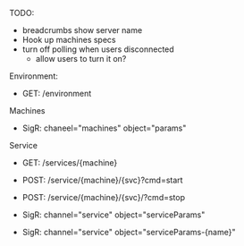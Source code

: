 TODO:

- breadcrumbs show server name
- Hook up machines specs
- turn  off polling when users disconnected
   - allow users to turn it on?


Environment:
 - GET:  /environment

Machines
 - SigR: chaneel="machines" object="params"

Service
 - GET:  /services/{machine}
 - POST: /service/{machine}/{svc}?cmd=start
 - POST: /service/{machine}/{svc}/?cmd=stop

 - SigR: channel="service" object="serviceParams"
 - SigR: channel="service" object="serviceParams-{name}"


